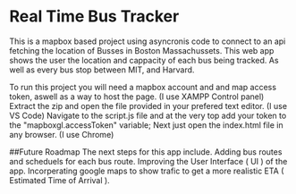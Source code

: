 # Real Time Bus Tracker

This is a mapbox based project using asyncronis code to connect to an api fetching the location of Busses in Boston Massachussets. This web app shows the user the location and cappacity of each bus being tracked. As well as every bus stop between MIT, and Harvard. 

To run this project you will need a mapbox account and and map access token, aswell as a way to host the page. (I use XAMPP Control panel)
Extract the zip and open the file provided in your prefered text editor. (I use VS Code)
Navigate to the script.js file and at the very top add your token to the "mapboxgl.accessToken" variable; 
Next just open the index.html file in any browser. (I use Chrome)

##Future Roadmap
The next steps for this app include.
Adding bus routes and scheduels for each bus route.
Improving the User Interface ( UI ) of the app.
Incorperating google maps to show trafic to get a more realistic ETA ( Estimated Time of Arrival ).
